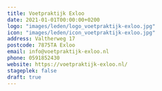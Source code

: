 ```yaml
---
title: Voetpraktijk Exloo
date: 2021-01-01T00:00:00+0200
logo: "images/leden/logo_voetpraktijk-exloo.jpg"
icon: "images/leden/icon_voetpraktijk-exloo.jpg"
address: Valtherweg 17
postcode: 7875TA Exloo
email: info@voetpraktijk-exloo.nl
phone: 0591852430
website: https://voetpraktijk-exloo.nl/
stageplek: false
draft: true
---
```


